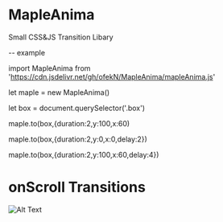 # MapleAnima
Small CSS&amp;JS Transition Libary







-- example

import MapleAnima from 'https://cdn.jsdelivr.net/gh/ofekN/MapleAnima/mapleAnima.js'

let maple = new MapleAnima()

let box = document.querySelector('.box')

maple.to(box,{duration:2,y:100,x:60)

maple.to(box,{duration:2,y:0,x:0,delay:2})

maple.to(box,{duration:2,y:100,x:60,delay:4})


<h1>onScroll Transitions</h1>

![Alt Text](https://media.giphy.com/media/iYjeH7Z3OyY5EKBqBV/giphy.gif)




